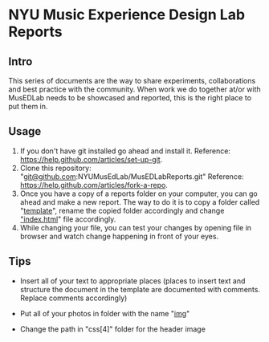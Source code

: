 # NYU Music Experience Design Lab Reports

## Intro
This series of documents are the way to share experiments, collaborations and best practice
with the community. When work we do together at/or with MusEDLab needs to be
showcased and reported, this is the right place to put them in.

## Usage
1. If you don't have git installed go ahead and install it.
Reference: https://help.github.com/articles/set-up-git.
2. Clone this repository: "git@github.com:NYUMusEdLab/MusEDLabReports.git"
Reference: https://help.github.com/articles/fork-a-repo.
3. Once you have a copy of a reports folder on your computer, you can go ahead and make a
new report. The way to do it is to copy a folder called "[template][1]", rename
the copied folder accordingly and change ["index.html][2]"
file accordingly.
4. While changing your file, you can test your changes by opening file in browser and watch change
happening in front of your eyes.

## Tips
* Insert all of your text to appropriate places (places to insert text and structure the
document in the template are documented with comments. Replace comments accordingly)
* Put all of your photos in folder with the name "[img][3]"
* Change the path in "css[4]" folder for the header image


  [1]: https://github.com/NYUMusEdLab/MusEDLabReports/tree/gh-pages/reports/template
  [2]: https://github.com/NYUMusEdLab/MusEDLabReports/tree/gh-pages/reports/template/index.html
  [3]: https://github.com/NYUMusEdLab/MusEDLabReports/tree/gh-pages/reports/template/img
  [3]: https://github.com/NYUMusEdLab/MusEDLabReports/tree/gh-pages/reports/template/css/styles.css
